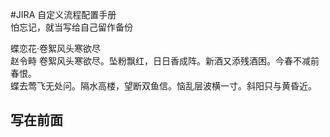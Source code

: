 #JIRA 自定义流程配置手册  
怕忘记，就当写给自己留作备份

>>>>>>>>>>>>>>>>>>>>>>>>>>>>>>>>>>>>>>>>>>>>>>>>>>>>>>>>>>>>>>>>>>>>>>>>  
蝶恋花·卷絮风头寒欲尽  
赵令畤 
卷絮风头寒欲尽。坠粉飘红，日日香成阵。新酒又添残酒困。今春不减前春恨。  
蝶去莺飞无处问。隔水高楼，望断双鱼信。恼乱层波横一寸。斜阳只与黄昏近。  
>>>>>>>>>>>>>>>>>>>>>>>>>>>>>>>>>>>>>>>>>>>>>>>>>>>>>>>>>>>>>>>>>>>>>>>>  


## <span id="start">写在前面</span>  
